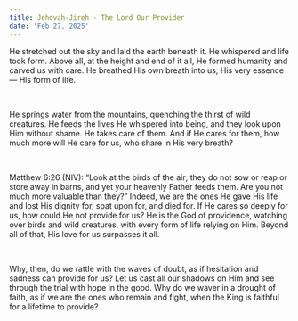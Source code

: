 ```yaml
---
title: Jehovah-Jireh - The Lord Our Provider
date: 'Feb 27, 2025'
---
```


<script>
  import {theme2} from '../../../../store/themes/theme2.svelte';
  import ArticleHero from '../../../../components/article_components/article_hero.svelte';
  import ArticleHeader from '../../../../components/article_components/article_header.svelte';
</script>

<ArticleHero 
  title={title} 
  date={date}
  subtopic={theme2.subtopics[0]} 
/>

He stretched out the sky and laid the earth beneath it. He whispered and life took form. Above all, at the height and end of it all, He formed humanity and carved us with care. He breathed His own breath into us; His very essence — His form of life.

<br/>

He springs water from the mountains, quenching the thirst of wild creatures. He feeds the lives He whispered into being, and they look upon Him without shame. He takes care of them. And if He cares for them, how much more will He care for us, who share in His very breath?

<br/>

Matthew 6:26 (NIV): “Look at the birds of the air; they do not sow or reap or store away in barns, and yet your heavenly Father feeds them. Are you not much more valuable than they?” Indeed, we are the ones He gave His life and lost His dignity for, spat upon for, and died for. If He cares so deeply for us, how could He not provide for us? He is the God of providence, watching over birds and wild creatures, with every form of life relying on Him. Beyond all of that, His love for us surpasses it all.

<br/>

Why, then, do we rattle with the waves of doubt, as if hesitation and sadness can provide for us? Let us cast all our shadows on Him and see through the trial with hope in the good. Why do we waver in a drought of faith, as if we are the ones who remain and fight, when the King is faithful for a lifetime to provide?
